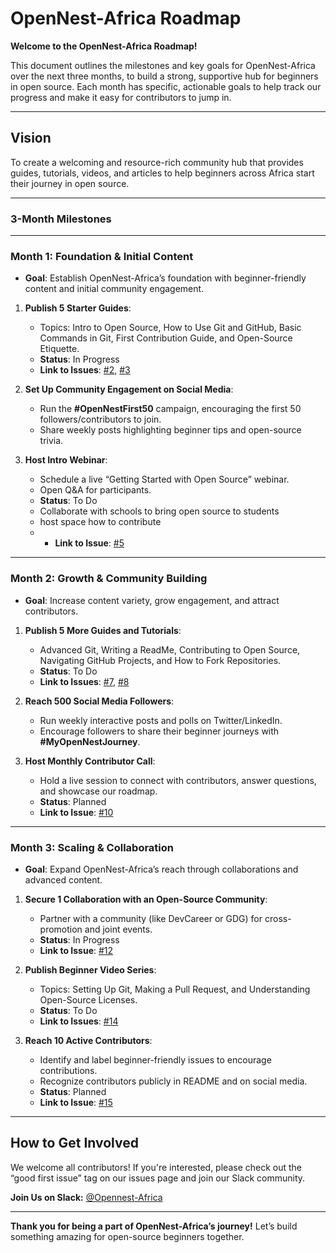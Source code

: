 # OpenNest-Africa Roadmap

**Welcome to the OpenNest-Africa Roadmap!**

This document outlines the milestones and key goals for OpenNest-Africa over the next three months, to build a strong, supportive hub for beginners in open source. Each month has specific, actionable goals to help track our progress and make it easy for contributors to jump in.

---

## Vision
To create a welcoming and resource-rich community hub that provides guides, tutorials, videos, and articles to help beginners across Africa start their journey in open source.

---

### **3-Month Milestones**

---

### Month 1: Foundation & Initial Content
- **Goal**: Establish OpenNest-Africa’s foundation with beginner-friendly content and initial community engagement.

1. **Publish 5 Starter Guides**:
   - Topics: Intro to Open Source, How to Use Git and GitHub, Basic Commands in Git, First Contribution Guide, and Open-Source Etiquette.
   - **Status**: In Progress
   - **Link to Issues**: [#2](https://github.com/OpenNest-Africa/repo/issues/2), [#3](https://github.com/OpenNest-Africa/repo/issues/3)

2. **Set Up Community Engagement on Social Media**:
   - Run the **#OpenNestFirst50** campaign, encouraging the first 50 followers/contributors to join.
   - Share weekly posts highlighting beginner tips and open-source trivia.

3. **Host Intro Webinar**:
   - Schedule a live “Getting Started with Open Source” webinar.
   - Open Q&A for participants.
   - **Status**: To Do
   - Collaborate with schools to bring open source to students
   - host space how to contribute
   - - **Link to Issue**: [#5](https://github.com/OpenNest-Africa/repo/issues/5)

---

### Month 2: Growth & Community Building
- **Goal**: Increase content variety, grow engagement, and attract contributors.

1. **Publish 5 More Guides and Tutorials**:
   - Advanced Git, Writing a ReadMe, Contributing to Open Source, Navigating GitHub Projects, and How to Fork Repositories.
   - **Status**: To Do
   - **Link to Issues**: [#7](https://github.com/OpenNest-Africa/repo/issues/7), [#8](https://github.com/OpenNest-Africa/repo/issues/8)

2. **Reach 500 Social Media Followers**:
   - Run weekly interactive posts and polls on Twitter/LinkedIn.
   - Encourage followers to share their beginner journeys with **#MyOpenNestJourney**.

3. **Host Monthly Contributor Call**:
   - Hold a live session to connect with contributors, answer questions, and showcase our roadmap.
   - **Status**: Planned
   - **Link to Issue**: [#10](https://github.com/OpenNest-Africa/repo/issues/10)

---

### Month 3: Scaling & Collaboration
- **Goal**: Expand OpenNest-Africa’s reach through collaborations and advanced content.

1. **Secure 1 Collaboration with an Open-Source Community**:
   - Partner with a community (like DevCareer or GDG) for cross-promotion and joint events.
   - **Status**: In Progress
   - **Link to Issue**: [#12](https://github.com/OpenNest-Africa/repo/issues/12)

2. **Publish Beginner Video Series**:
   - Topics: Setting Up Git, Making a Pull Request, and Understanding Open-Source Licenses.
   - **Status**: To Do
   - **Link to Issues**: [#14](https://github.com/OpenNest-Africa/repo/issues/14)

3. **Reach 10 Active Contributors**:
   - Identify and label beginner-friendly issues to encourage contributions.
   - Recognize contributors publicly in README and on social media.
   - **Status**: Planned
   - **Link to Issue**: [#15](https://github.com/OpenNest-Africa/repo/issues/15)

---

## How to Get Involved
We welcome all contributors! If you're interested, please check out the “good first issue” tag on our issues page and join our Slack community.

**Join Us on Slack:** [@Opennest-Africa](https://join.slack.com/t/opennestafrica/shared_invite/zt-2thai992d-d5UqQ0FYHhj4Boty5S5UKA)  

--- 

**Thank you for being a part of OpenNest-Africa’s journey!** Let’s build something amazing for open-source beginners together.

